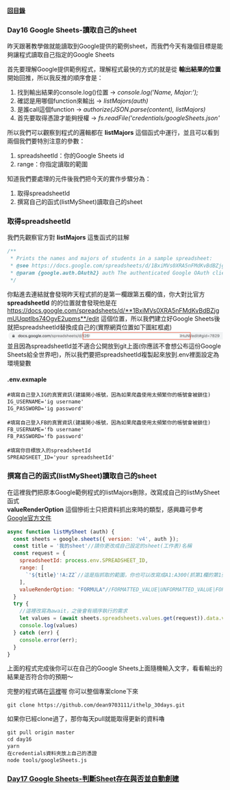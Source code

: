#### [回目錄](../README.md)
### Day16 Google Sheets-讀取自己的sheet

昨天跟著教學做就能讀取到Google提供的範例sheet，而我們今天有幾個目標是能夠讓程式讀取自己指定的Google Sheets  

首先要理解Google提供範例程式，理解程式最快的方式的就是從 **輸出結果的位置** 開始回推，所以我反推的順序會是：
1. 找到輸出結果的console.log()位置 &rarr; *console.log('Name, Major:');*
2. 確認是用哪個function來輸出 &rarr; *listMajors(auth)*
3. 是誰call這個function &rarr; *authorize(JSON.parse(content), listMajors)*
4. 首先要取得憑證才能夠授權 &rarr; *fs.readFile('credentials/googleSheets.json'*

所以我們可以觀察到程式的邏輯都在 **listMajors** 這個函式中運行，並且可以看到兩個我們要特別注意的參數：  
1. spreadsheetId：你的Google Sheets id
2. range：你指定讀取的範圍

知道我們要處理的元件後我們把今天的實作步驟分為：
1. 取得spreadsheetId
2. 撰寫自己的函式(listMySheet)讀取自己的sheet

### 取得spreadsheetId
我們先觀察官方對 **listMajors** 這隻函式的註解
```js
/**
 * Prints the names and majors of students in a sample spreadsheet:
 * @see https://docs.google.com/spreadsheets/d/1BxiMVs0XRA5nFMdKvBdBZjgmUUqptlbs74OgvE2upms/edit
 * @param {google.auth.OAuth2} auth The authenticated Google OAuth client.
 */
```
你點進去連結就會發現昨天程式抓的是第一欄跟第五欄的值，你大對比官方 **spreadsheetId** 的的位置就會發現他是在 https://docs.google.com/spreadsheets/d/**1BxiMVs0XRA5nFMdKvBdBZjgmUUqptlbs74OgvE2upms**/edit 這個位置，所以我們建立好Google Sheets後就把spreadsheetId替換成自己的(實際網頁位置如下圖紅框處)  
![image](./article_img/googlesheet_url.png)  
並且因為spreadsheetId並不適合公開放到git上面(你應該不會想公布這份Google Sheets給全世界吧)，所以我們要把spreadsheetId複製起來放到.env裡面設定為環境變數
#### .env.exmaple
```
#填寫自己登入IG的真實資訊(建議開小帳號，因為如果爬蟲使用太頻繁你的帳號會被鎖住)
IG_USERNAME='ig username'
IG_PASSWORD='ig password'

#填寫自己登入FB的真實資訊(建議開小帳號，因為如果爬蟲使用太頻繁你的帳號會被鎖住)
FB_USERNAME='fb username'
FB_PASSWORD='fb password'

#填寫你目標放入的spreadsheetId
SPREADSHEET_ID='your spreadsheetId'
```
### 撰寫自己的函式(listMySheet)讀取自己的sheet
在這裡我們把原本Google範例程式的listMajors刪除，改寫成自己的listMySheet函式  
**valueRenderOption** 這個慘術士只把資料抓出來時的類型，感興趣可參考[Google官方文件](https://developers.google.com/sheets/api/reference/rest/v4/ValueRenderOption)
```js
async function listMySheet (auth) {
  const sheets = google.sheets({ version: 'v4', auth });
  const title = '我的sheet'//請你更改成自己設定的sheet(工作表)名稱
  const request = {
    spreadsheetId: process.env.SPREADSHEET_ID,
    range: [
      `'${title}'!A:ZZ`//這是指抓取的範圍，你也可以改寫成A1:A300(抓第1欄的第1列到第300列)
    ],
    valueRenderOption: "FORMULA"//FORMATTED_VALUE|UNFORMATTED_VALUE|FORMULA
  }
  try {
    //這裡改寫為await，之後會有順序執行的需求
    let values = (await sheets.spreadsheets.values.get(request)).data.values;
    console.log(values)
  } catch (err) {
    console.error(err);
  }
}
```
上面的程式完成後你可以在自己的Google Sheets上面隨機輸入文字，看看輸出的結果是否符合你的預期～

完整的程式碼在[這裡](https://github.com/dean9703111/ithelp_30days/day16)喔
你可以整個專案clone下來  
```
git clone https://github.com/dean9703111/ithelp_30days.git
```
如果你已經clone過了，那你每天pull就能取得更新的資料嚕  
```
git pull origin master
cd day16
yarn
在credentials資料夾放上自己的憑證
node tools/googleSheets.js
```
### [Day17 Google Sheets-判斷Sheet存在與否並自動創建](/day17/README.md)